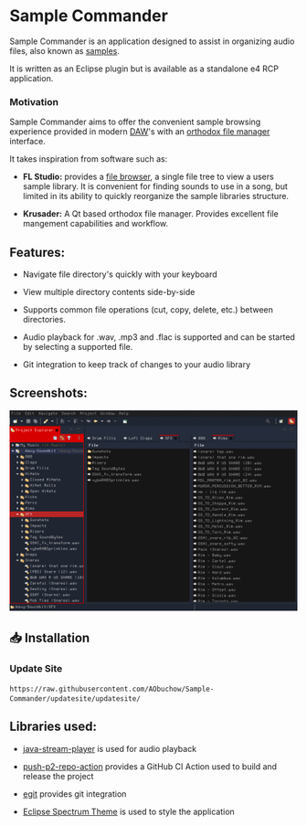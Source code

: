 # Sample Commander

Sample Commander is an application designed to assist in organizing audio files, also known as [samples](https://en.wikipedia.org/wiki/Sampling_(music)). 

It is written as an Eclipse plugin but is available as a standalone e4 RCP application.

### Motivation

Sample Commander aims to offer the convenient sample browsing experience provided in modern [DAW](https://en.wikipedia.org/wiki/Digital_audio_workstation)'s with an [orthodox file manager](https://en.wikipedia.org/wiki/File_manager#Orthodox_file_managers) interface.

It takes inspiration from software such as:

- **FL Studio:** provides a [file browser](https://www.image-line.com/support/flstudio_online_manual/html/browser.htm), a single file tree to view a users sample library. It is convenient for finding sounds to use in a song, but limited in its ability to quickly reorganize the sample libraries structure.

- **Krusader:** A Qt based orthodox file manager. Provides excellent file mangement capabilities and workflow. 

## Features:
- Navigate file directory's quickly with your keyboard

- View multiple directory contents side-by-side

- Supports common file operations (cut, copy, delete, etc.) between directories. 

- Audio playback for .wav, .mp3 and .flac is supported and can be started by selecting a supported file.  

- Git integration to keep track of changes to your audio library

## Screenshots:

![how_it_looks_1.png](./images/how_it_looks_1.png)

## 📥 Installation

### Update Site

`https://raw.githubusercontent.com/AObuchow/Sample-Commander/updatesite/updatesite/`

## Libraries used:

- [java-stream-player](https://github.com/goxr3plus/java-stream-player) is used for audio playback

- [push-p2-repo-action](https://github.com/ingomohr/push-p2-repo-action) provides a GitHub CI Action used to build and release the project

- [egit](https://github.com/eclipse/egit) provides git integration

- [Eclipse Spectrum Theme](https://github.com/AObuchow/Eclipse-Spectrum-Theme) is used to style the application

